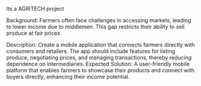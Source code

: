 Its a AGRITECH project

Background: Farmers often face challenges in accessing markets, leading to lower income due to middlemen. This gap restricts their ability to sell produce at fair prices. 

Description: Create a mobile application that connects farmers directly with consumers and retailers. The app should include features for listing produce, negotiating prices, and managing transactions, thereby reducing dependence on intermediaries. Expected Solution: A user-friendly mobile platform that enables farmers to showcase their products and connect with buyers directly, enhancing their income potential.
